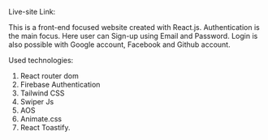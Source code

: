 Live-site Link:

This is a front-end focused website created with React.js. Authentication is the main focus. Here user can Sign-up using Email and Password. Login is also possible with Google account, Facebook and Github account.

Used technologies:

1. React router dom
2. Firebase Authentication
3. Tailwind CSS
4. Swiper Js
5. AOS
6. Animate.css
7. React Toastify.
